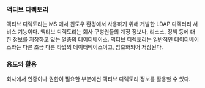 ### 액티브 디렉토리 
액티브 디렉토리는 MS 에서 윈도우 환경에서 사용하기 위해 개발한 LDAP 디렉터리 서비스 기능이다. 액티브 디렉토리는 회사 구성원들의 계정 정보나, 리소스, 정책 등에 대한 정보를 저장하고 있는 일종의 데이터베이스. 액티브 디렉토리는 일반적인 데이터베이스와는 다른 조금 다른 타입의 데이터베이스이고, 암호화되어 저장된다.

### 용도와 활용
회사에서 인증이나 권한이 필요한 부분에선 액티브 디렉토리 정보를 활용할 수 있다. 
